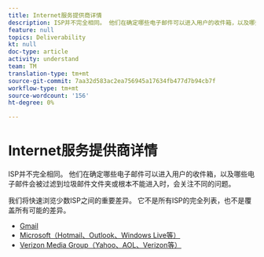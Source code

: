 ```yaml
---
title: Internet服务提供商详情
description: ISP并不完全相同。 他们在确定哪些电子邮件可以进入用户的收件箱，以及哪些电子邮件会被过滤到垃圾邮件文件夹或根本不能进入时，会关注不同的问题。 我们将快速浏览少数ISP之间的重要差异。 它不是所有ISP的完全列表，也不是覆盖所有可能的差异。
feature: null
topics: Deliverability
kt: null
doc-type: article
activity: understand
team: TM
translation-type: tm+mt
source-git-commit: 7aa32d583ac2ea756945a17634fb477d7b94cb7f
workflow-type: tm+mt
source-wordcount: '156'
ht-degree: 0%

---
```



# Internet服务提供商详情

ISP并不完全相同。 他们在确定哪些电子邮件可以进入用户的收件箱，以及哪些电子邮件会被过滤到垃圾邮件文件夹或根本不能进入时，会关注不同的问题。

我们将快速浏览少数ISP之间的重要差异。 它不是所有ISP的完全列表，也不是覆盖所有可能的差异。

* [Gmail](./gmail.md)
* [Microsoft（Hotmail、Outlook、Windows Live等）](./microsoft.md)
* [Verizon Media Group（Yahoo、AOL、Verizon等）](./verizon-media-group.md)
